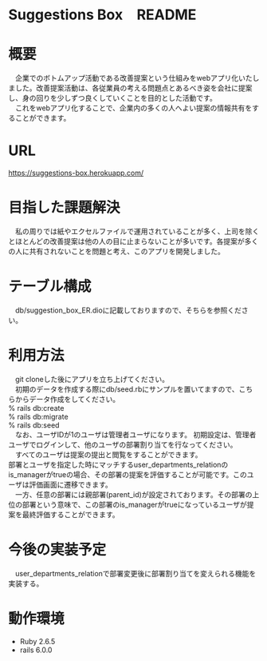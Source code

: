
# Suggestions Box　README

# 概要
　企業でのボトムアップ活動である改善提案という仕組みをwebアプリ化いたしました。改善提案活動は、各従業員の考える問題点とあるべき姿を会社に提案し、身の回りを少しずつ良くしていくことを目的とした活動です。  
　これをwebアプリ化することで、企業内の多くの人へよい提案の情報共有をすることができます。

# URL
https://suggestions-box.herokuapp.com/

# 目指した課題解決
　私の周りでは紙やエクセルファイルで運用されていることが多く、上司を除くとほとんどの改善提案は他の人の目に止まらないことが多いです。各提案が多くの人に共有されないことを問題と考え、このアプリを開発しました。

# テーブル構成
　db/suggestion_box_ER.dioに記載しておりますので、そちらを参照ください。

# 利用方法
　git cloneした後にアプリを立ち上げてください。  
　初期のデータを作成する際にdb/seed.rbにサンプルを置いてますので、こちらからデータ作成をしてください。  
% rails db:create  
% rails db:migrate  
% rails db:seed  
　なお、ユーザIDが1のユーザは管理者ユーザになります。
初期設定は、管理者ユーザでログインして、他のユーザの部署割り当てを行なってください。  
　すべてのユーザは提案の提出と閲覧をすることができます。  
部署とユーザを指定した時にマッチするuser_departments_relationのis_managerがtrueの場合、その部署の提案を評価することが可能です。このユーザは評価画面に遷移できます。  
　一方、任意の部署には親部署(parent_id)が設定されております。その部署の上位の部署という意味で、この部署のis_managerがtrueになっているユーザが提案を最終評価することができます。

# 今後の実装予定
　user_departments_relationで部署変更後に部署割り当てを変えられる機能を実装する。

# 動作環境
- Ruby 2.6.5
- rails 6.0.0